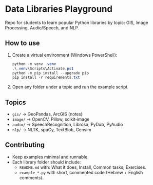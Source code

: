 # Data Libraries Playground

Repo for students to learn popular Python libraries by topic: GIS, Image Processing, Audio/Speech, and NLP.

## How to use
1. Create a virtual environment (Windows PowerShell):
   ```powershell
   python -m venv .venv
   .\.venv\Scripts\Activate.ps1
   python -m pip install --upgrade pip
   pip install -r requirements.txt
   ```
2. Open any folder under a topic and run the example script.

## Topics
- `gis/` → GeoPandas, ArcGIS (notes)
- `image/` → OpenCV, Pillow, scikit-image
- `audio/` → SpeechRecognition, Librosa, PyDub, PyAudio
- `nlp/` → NLTK, spaCy, TextBlob, Gensim

## Contributing
- Keep examples minimal and runnable.
- Each library folder should include:
  - `README.md` with: What it does, Install, Common tasks, Exercises.
  - `example_*.py` with short, commented code (Hebrew + English comments).
